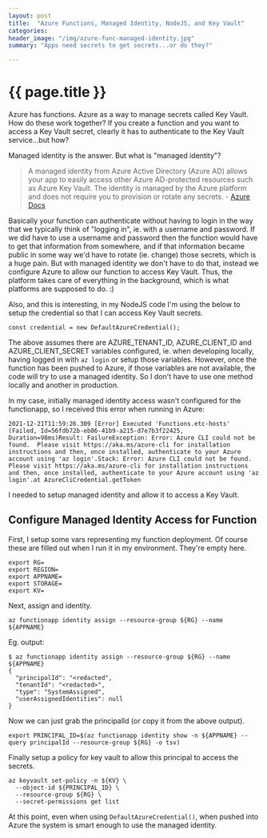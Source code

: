 ```yaml
---
layout: post
title:  "Azure Functions, Managed Identity, NodeJS, and Key Vault"
categories:
header_image: "/img/azure-func-managed-identity.jpg"
summary: "Apps need secrets to get secrets...or do they?"

---
```


# {{ page.title }}

Azure has functions. Azure as a way to manage secrets called Key Vault. How do these work together? If you create a function and you want to access a Key Vault secret, clearly it has to authenticate to the Key Vault service...but how?

Managed identity is the answer. But what is "managed identity"?

>A managed identity from Azure Active Directory (Azure AD) allows your app to easily access other Azure AD-protected resources such as Azure Key Vault. The identity is managed by the Azure platform and does not require you to provision or rotate any secrets. - [Azure Docs](https://docs.microsoft.com/en-us/azure/app-service/overview-managed-identity?tabs=dotnet)

Basically your function can authenticate without having to login in the way that we typically think of "logging in", ie. with a username and password. If we did have to use a username and password then the function would have to get that information from somewhere, and if that information became public in some way we'd have to rotate (ie. change) those secrets, which is a huge pain. But with managed identity we don't have to do that, instead we configure Azure to allow our function to access Key Vault. Thus, the platform takes care of everything in the background, which is what platforms are supposed to do. :)

Also, and this is interesting, in my NodeJS code I'm using the below to setup the credential so that I can access Key Vault secrets.

```
const credential = new DefaultAzureCredential();
```

The above assumes there are AZURE_TENANT_ID, AZURE_CLIENT_ID and AZURE_CLIENT_SECRET variables configured, ie. when developing locally, having logged in with `az login` or setup those variables. However, once the function has been pushed to Azure, if those variables are not available, the code will try to use a managed identity. So I don't have to use one method locally and another in production.

In my case, initially managed identity access wasn't configured for the functionapp, so I received this error when running in Azure:

```
2021-12-21T11:59:26.309 [Error] Executed 'Functions.etc-hosts' (Failed, Id=56fdb72b-eb86-41b9-a215-d7e7b3f22425, Duration=98ms)Result: FailureException: Error: Azure CLI could not be found.  Please visit https://aka.ms/azure-cli for installation instructions and then, once installed, authenticate to your Azure account using 'az login'.Stack: Error: Azure CLI could not be found.  Please visit https://aka.ms/azure-cli for installation instructions and then, once installed, authenticate to your Azure account using 'az login'.at AzureCliCredential.getToken 
```

I needed to setup managed identity and allow it to access a Key Vault.

## Configure Managed Identity Access for Function

First, I setup some vars representing my function deployment. Of course these are filled out when I run it in my environment. They're empty here.

```
export RG=
export REGION=
export APPNAME=
export STORAGE=
export KV=
```

Next, assign and identity.

```
az functionapp identity assign --resource-group ${RG} --name ${APPNAME}
```

Eg. output:

```
$ az functionapp identity assign --resource-group ${RG} --name ${APPNAME}
{
  "principalId": "<redacted",
  "tenantId": "<redacted>",
  "type": "SystemAssigned",
  "userAssignedIdentities": null
}
```

Now we can just grab the principalId (or copy it from the above output).

```
export PRINCIPAL_ID=$(az functionapp identity show -n ${APPNAME} --query principalId --resource-group ${RG} -o tsv)
```

Finally setup a policy for key vault to allow this  principal to access the secrets.

```
az keyvault set-policy -n ${KV} \
  --object-id ${PRINCIPAL_ID} \
  --resource-group ${RG} \
  --secret-permissions get list 
```

At this point, even when using `DefaultAzureCredential()`, when pushed into Azure the system is smart enough to use the managed identity.